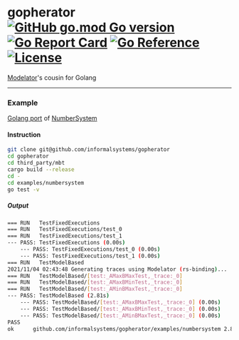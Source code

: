 # gopherator [![GitHub go.mod Go version](https://img.shields.io/github/go-mod/go-version/informalsystems/gopherator.svg)](https://github.com/informalsystems/gopherator) [![Go Report Card](https://goreportcard.com/badge/github.com/informalsystems/gopherator)](https://goreportcard.com/report/github.com/informalsystems/gopherator) [![Go Reference](https://pkg.go.dev/badge/github.com/informalsystems/gopherator.svg)](https://pkg.go.dev/github.com/informalsystems/gopherator) [![License](https://img.shields.io/github/license/informalsystems/gopherator)](https://github.com/informalsystems/gopherator/blob/main/LICENSE)
[Modelator](https://github.com/informalsystems/modelator)'s cousin for Golang

---
### Example
[Golang port](https://github.com/informalsystems/gopherator/tree/main/examples/numbersystem) of [NumberSystem](https://github.com/informalsystems/modelator/blob/main/modelator/tests/integration/resource/numbers.rs)

#### Instruction
```sh
git clone git@github.com/informalsystems/gopherator
cd gopherator
cd third_party/mbt
cargo build --release
cd -
cd examples/numbersystem
go test -v
```

##### Output
```sh
=== RUN   TestFixedExecutions
=== RUN   TestFixedExecutions/test_0
=== RUN   TestFixedExecutions/test_1
--- PASS: TestFixedExecutions (0.00s)
    --- PASS: TestFixedExecutions/test_0 (0.00s)
    --- PASS: TestFixedExecutions/test_1 (0.00s)
=== RUN   TestModelBased
2021/11/04 02:43:48 Generating traces using Modelator (rs-binding)...
=== RUN   TestModelBased/[test:_AMaxBMaxTest,_trace:_0]
=== RUN   TestModelBased/[test:_AMaxBMinTest,_trace:_0]
=== RUN   TestModelBased/[test:_AMinBMaxTest,_trace:_0]
--- PASS: TestModelBased (2.81s)
    --- PASS: TestModelBased/[test:_AMaxBMaxTest,_trace:_0] (0.00s)
    --- PASS: TestModelBased/[test:_AMaxBMinTest,_trace:_0] (0.00s)
    --- PASS: TestModelBased/[test:_AMinBMaxTest,_trace:_0] (0.00s)
PASS
ok  	github.com/informalsystems/gopherator/examples/numbersystem	2.809s
```
